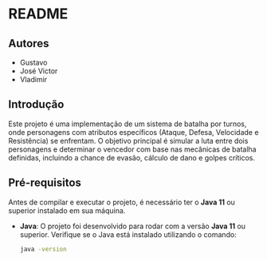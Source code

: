 # README

## Autores
- Gustavo
- José Victor
- Vladimir

## Introdução
Este projeto é uma implementação de um sistema de batalha por turnos, onde personagens com atributos específicos (Ataque, Defesa, Velocidade e Resistência) se enfrentam. O objetivo principal é simular a luta entre dois personagens e determinar o vencedor com base nas mecânicas de batalha definidas, incluindo a chance de evasão, cálculo de dano e golpes críticos.

## Pré-requisitos
Antes de compilar e executar o projeto, é necessário ter o **Java 11** ou superior instalado em sua máquina.

- **Java**: O projeto foi desenvolvido para rodar com a versão **Java 11** ou superior. Verifique se o Java está instalado utilizando o comando:

  ```bash
  java -version

